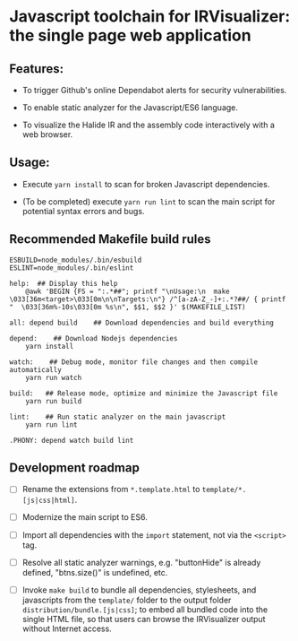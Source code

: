 # Javascript toolchain for IRVisualizer: the single page web application

## Features:

* To trigger Github's online Dependabot alerts for security vulnerabilities.

* To enable static analyzer for the Javascript/ES6 language.

* To visualize the Halide IR and the assembly code interactively
with a web browser.

## Usage:

* Execute `yarn install` to scan for broken Javascript dependencies.

* (To be completed) execute `yarn run lint` to scan the main script for potential syntax errors and
  bugs.

## Recommended Makefile build rules

```make
ESBUILD=node_modules/.bin/esbuild
ESLINT=node_modules/.bin/eslint

help:  ## Display this help
	@awk 'BEGIN {FS = ":.*##"; printf "\nUsage:\n  make \033[36m<target>\033[0m\n\nTargets:\n"} /^[a-zA-Z_-]+:.*?##/ { printf "  \033[36m%-10s\033[0m %s\n", $$1, $$2 }' $(MAKEFILE_LIST)

all: depend build    ## Download dependencies and build everything

depend:    ## Download Nodejs dependencies
	yarn install

watch:    ## Debug mode, monitor file changes and then compile automatically
	yarn run watch

build:   ## Release mode, optimize and minimize the Javascript file
	yarn run build

lint:    ## Run static analyzer on the main javascript
	yarn run lint

.PHONY: depend watch build lint
```

## Development roadmap

* [ ] Rename the extensions from `*.template.html` to `template/*.[js|css|html]`.

* [ ] Modernize the main script to ES6.

* [ ] Import all dependencies with the `import` statement, not via the `<script>` tag.

* [ ] Resolve all static analyzer warnings, e.g. "buttonHide" is already defined, "btns.size()" is undefined, etc.

* [ ] Invoke `make build` to bundle all dependencies, stylesheets, and
  javascripts from the `template/` folder to the output folder
  `distribution/bundle.[js|css]`; to embed all bundled code into the single HTML
  file, so that users can browse the IRVisualizer output without Internet access.
